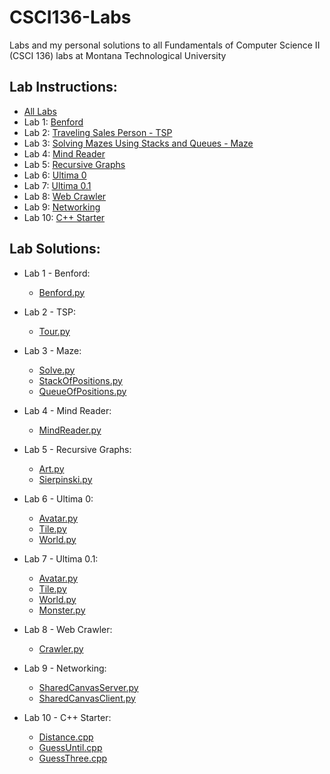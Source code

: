 # CSCI136-Labs
Labs and my personal solutions to all Fundamentals of Computer Science II (CSCI 136) labs at Montana Technological University

## Lab Instructions:
- [All Labs](LabInstructions)
- Lab 1: [Benford](LabInstructions/CSCI136FundamentalsOfCS2-2023-01-11-Assignment1-Benford-rev2.pdf)
- Lab 2: [Traveling Sales Person - TSP](LabInstructions/CSCI136FundamentalsOfCS2-2023-01-18-Assignment2-TSP.pdf)
- Lab 3: [Solving Mazes Using Stacks and Queues - Maze](LabInstructions/CSCI136FundamentalsOfCS2-2023-01-28-Assignment3-Mazes-b.pdf)
- Lab 4: [Mind Reader](LabInstructions/CSCI136FundamentalsOfCS2-2023-02-08-Assignment4-MindReader.pdf)
- Lab 5: [Recursive Graphs](LabInstructions/CSCI136FundamentalsOfCS2-2023-02-15-Assignment5-Sierpinski.pdf)
- Lab 6: [Ultima 0](LabInstructions/CSCI136FundamentalsOfCS2-2023-02-24-Assignment6-Ultimat0.pdf)
- Lab 7: [Ultima 0.1](LabInstructions/CSCI136FundamentalsOfCS2-2023-03-08-Assignment7-Ultimat0dot1.pdf)
- Lab 8: [Web Crawler](LabInstructions/CSCI136FundamentalsOfCS2-2023-03-22-Assignment8-RegexCrawler.pdf)
- Lab 9: [Networking](LabInstructions/CSCI136FundamentalsOfCS2-2023-03-29-Assignment9-Networking.pdf)
- Lab 10: [C++ Starter](LabInstructions/CSCI136FundamentalsOfCS2-2023-04-12-Assignment10-IntroCPlusPlus.pdf)

## Lab Solutions:
- Lab 1 - Benford:
  - [Benford.py](01-Benford/Benford.py)
  
- Lab 2 - TSP:
  - [Tour.py](02-TSP/Tour.py)
  
- Lab 3 - Maze:
  - [Solve.py](03-Maze/Solve.py)
  - [StackOfPositions.py](03-Maze/StackOfPositions.py)
  - [QueueOfPositions.py](03-Maze/QueueOfPositions.py)

- Lab 4 - Mind Reader:
  - [MindReader.py](04-MindReader/MindReader.py)
  
- Lab 5 - Recursive Graphs:
  - [Art.py](05-RecursiveGraphs/Art.py)
  - [Sierpinski.py](05-RecursiveGraphs/Sierpinski.py)
  
- Lab 6 - Ultima 0:
  - [Avatar.py](06-Ultima0/Avatar.py)
  - [Tile.py](06-Ultima0/Tile.py)
  - [World.py](06-Ultima0/World.py)
  
- Lab 7 - Ultima 0.1:
  - [Avatar.py](07-Ultima0.1/Avatar.py)
  - [Tile.py](07-Ultima0.1/Tile.py)
  - [World.py](07-Ultima0.1/World.py)
  - [Monster.py](07-Ultima0.1/Monster.py)
  
- Lab 8 - Web Crawler:
  - [Crawler.py](08-WebCrawler/Crawler.py)
  
- Lab 9 - Networking:
  - [SharedCanvasServer.py](09-Networking/SharedCanvasServer.py)
  - [SharedCanvasClient.py](09-Networking/SharedCanvasClient.py)
  
- Lab 10 - C++ Starter:
  - [Distance.cpp](10-C++Starter/Distance/Distance.cpp)
  - [GuessUntil.cpp](10-C++Starter/GuessUntil/GuessUntil.cpp)
  - [GuessThree.cpp](10-C++Starter/GuessThree/GuessThree.cpp)
  
